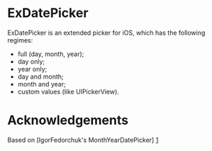 ExDatePicker
============
ExDatePicker is an extended picker for iOS, which has the following regimes:

- full (day, month, year);
- day only;
- year only;
- day and month;
- month and year;
- custom values (like UIPickerView).


Acknowledgements
================
Based on [IgorFedorchuk's MonthYearDatePicker] [1]


[1]: https://github.com/IgorFedorchuk/MonthYearDatePicker
